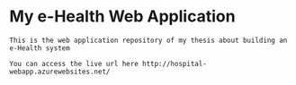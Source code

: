 # My e-Health Web Application

```
This is the web application repository of my thesis about building an e-Health system

You can access the live url here http://hospital-webapp.azurewebsites.net/
